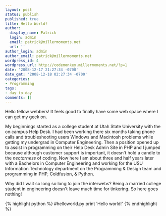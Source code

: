 ```yaml
---
layout: post
status: publish
published: true
title: Hello World!
author:
  display_name: Patrick
  login: admin
  email: patrick@millermoments.net
  url: ''
author_login: admin
author_email: patrick@millermoments.net
wordpress_id: 4
wordpress_url: http://codemonkey.millermoments.net/?p=1
date: '2008-12-17 21:27:34 -0700'
date_gmt: '2008-12-18 02:27:34 -0700'
categories:
- Programming
tags:
- day to day
comments: []
---
```

Hello fellow webbers! It feels good to finally have some web space where I can get my geek on.
<!--more-->
My beginnings started as a college student at Utah State University with the on campus Help Desk. I had been working there six months taking phone calls and troubleshooting users Windows and Macintosh problems while getting my undergrad in Computer Engineering. Then a position opened up to assist in programming on their Help Desk Admin Site in PHP and I jumped because although customer support is important, it doesn't hold a candle to the _nectarness_ of coding. Now here I am about three and half years later with a Bachelors in Computer Engineering and working for the USU Information Technology department on the Programming &amp; Design team and programming in PHP, Coldfusion, &amp; Python.

Why did I wait so long so long to join the interwebs? Being a married college student in engineering doesn't leave much time for tinkering. So here goes nothing!

{% highlight python %}
#helloworld.py
print 'Hello world!'
{% endhighlight %}
